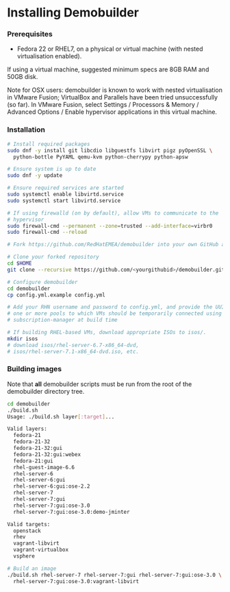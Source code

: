 # Installing Demobuilder

### Prerequisites

- Fedora 22 or RHEL7, on a physical or virtual machine (with nested
  virtualisation enabled).

If using a virtual machine, suggested minimum specs are 8GB RAM and 50GB disk.

Note for OSX users: demobuilder is known to work with nested virtualisation in
VMware Fusion; VirtualBox and Parallels have been tried unsuccessfully (so far).
In VMware Fusion, select Settings / Processors & Memory / Advanced Options /
Enable hypervisor applications in this virtual machine.

### Installation

```bash
# Install required packages
sudo dnf -y install git libcdio libguestfs libvirt pigz pyOpenSSL \
  python-bottle PyYAML qemu-kvm python-cherrypy python-apsw

# Ensure system is up to date
sudo dnf -y update

# Ensure required services are started
sudo systemctl enable libvirtd.service
sudo systemctl start libvirtd.service

# If using firewalld (on by default), allow VMs to communicate to the
# hypervisor
sudo firewall-cmd --permanent --zone=trusted --add-interface=virbr0
sudo firewall-cmd --reload

# Fork https://github.com/RedHatEMEA/demobuilder into your own GitHub account

# Clone your forked repository
cd $HOME
git clone --recursive https://github.com/<yourgithubid>/demobuilder.git

# Configure demobuilder
cd demobuilder
cp config.yml.example config.yml

# Add your RHN username and password to config.yml, and provide the UUID(s) of
# one or more pools to which VMs should be temporarily connected using
# subscription-manager at build time

# If building RHEL-based VMs, download appropriate ISOs to isos/.
mkdir isos
# download isos/rhel-server-6.7-x86_64-dvd,
# isos/rhel-server-7.1-x86_64-dvd.iso, etc.
```

### Building images

Note that **all** demobuilder scripts must be run from the root of the demobuilder directory tree.

```bash
cd demobuilder
./build.sh
Usage: ./build.sh layer[:target]...

Valid layers:
  fedora-21
  fedora-21-32
  fedora-21-32:gui
  fedora-21-32:gui:webex
  fedora-21:gui
  rhel-guest-image-6.6
  rhel-server-6
  rhel-server-6:gui
  rhel-server-6:gui:ose-2.2
  rhel-server-7
  rhel-server-7:gui
  rhel-server-7:gui:ose-3.0
  rhel-server-7:gui:ose-3.0:demo-jminter

Valid targets:
  openstack
  rhev
  vagrant-libvirt
  vagrant-virtualbox
  vsphere

# Build an image
./build.sh rhel-server-7 rhel-server-7:gui rhel-server-7:gui:ose-3.0 \
  rhel-server-7:gui:ose-3.0:vagrant-libvirt
```
